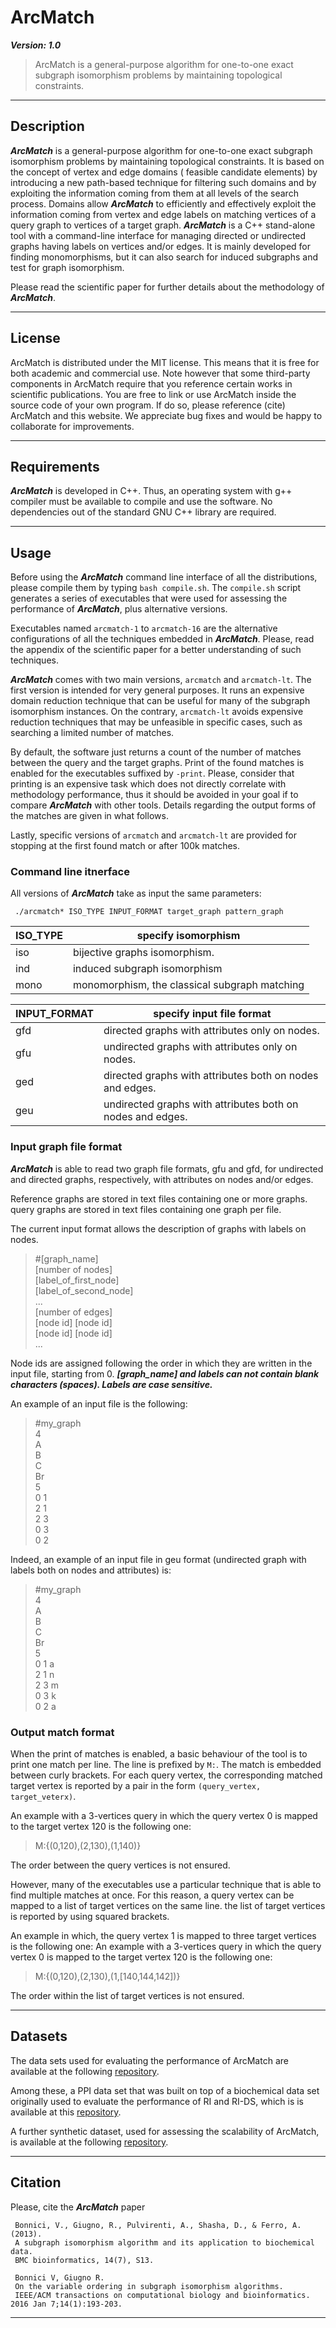 # ArcMatch
***Version: 1.0***
> ArcMatch is a general-purpose algorithm for one-to-one exact subgraph isomorphism problems by maintaining topological constraints. 

<hr />

## Description
***ArcMatch*** is a general-purpose algorithm for one-to-one exact subgraph isomorphism problems by maintaining topological constraints.
It is based on the concept of vertex and edge domains ( feasible candidate elements) by introducing a new path-based technique for filtering such domains 
and by exploiting the information coming from them at all levels of the search process.
Domains allow ***ArcMatch*** to efficiently and effectively exploit the information coming from vertex and edge labels on matching vertices of a query graph to vertices of a target graph.
***ArcMatch*** is a C++ stand-alone tool with a command-line interface for managing directed or undirected graphs having labels on vertices and/or edges.
It is mainly developed for finding monomorphisms, but it can also search for induced subgraphs and test for graph isomorphism.

Please read the scientific paper for further details about the methodology of ***ArcMatch***.

<hr />

## License
ArcMatch is distributed under the MIT license. This means that it is free for both academic and commercial use. Note however that some third-party components in ArcMatch require that you reference certain works in scientific publications.
You are free to link or use ArcMatch inside the source code of your own program. If do so, please reference (cite) ArcMatch and this website. We appreciate bug fixes and would be happy to collaborate for improvements. 

<hr />

## Requirements

***ArcMatch*** is developed in C++. Thus, an operating system with g++ compiler must be available to compile and use the software.
No dependencies out of the standard GNU C++ library are required.

<hr />

## Usage

Before using the ***ArcMatch*** command line interface of all the distributions, please compile them by typing  `bash compile.sh`.
The `compile.sh` script generates a series of executables that were used for assessing the performance of ***ArcMatch***,
plus alternative versions.

Executables named `arcmatch-1` to `arcmatch-16` are the alternative configurations of all the techniques embedded in ***ArcMatch***. Please, read the appendix of the scientific paper for a better understanding of such techniques.

***ArcMatch*** comes with two main versions, `arcmatch` and `arcmatch-lt`. 
The first version is intended for very general purposes. It runs an expensive domain reduction technique that can be useful for many of the subgraph isomorphism instances.
On the contrary, `arcmatch-lt` avoids expensive reduction techniques that may be unfeasible in specific cases, such as searching a limited number of matches.

By default, the software just returns a count of the number of matches between the query and the target graphs.
Print of the found matches is enabled for the executables suffixed by `-print`.
Please, consider that printing is an expensive task which does not directly correlate with methodology performance, thus it should be avoided in your goal if to compare ***ArcMatch*** with other tools.
Details regarding the output forms of the matches are given in what follows. 

Lastly, specific versions of `arcmatch` and `arcmatch-lt` are provided for stopping at the first found match or after 100k matches.

### Command line itnerface

All versions of ***ArcMatch*** take as input the same parameters:
```
 ./arcmatch* ISO_TYPE INPUT_FORMAT target_graph pattern_graph    
```
|ISO_TYPE|specify isomorphism|
|---------|-------------------|
|iso|bijective graphs isomorphism.|
|ind|induced subgraph isomorphism|
|mono|monomorphism, the classical subgraph matching|

|INPUT_FORMAT	| specify input file format|
|----------------|-------------------------|
|gfd	|directed graphs with attributes only on nodes.|
|gfu	|undirected graphs with attributes only on nodes.|
|ged	|directed graphs with attributes both on nodes and edges.|
|geu	|undirected graphs with attributes both on nodes and edges.|

### Input graph file format

***ArcMatch*** is able to read two graph file formats, gfu and gfd, for undirected and directed graphs, respectively, with attributes on nodes and/or edges.

Reference graphs are stored in text files containing one or more graphs.
query graphs are stored in text files containing one graph per file.

The current input format allows the description of graphs with labels on nodes.
> #[graph_name] <br>
[number of nodes] <br>
[label_of_first_node] <br>
[label_of_second_node] <br>
... <br>
[number of edges] <br>
[node id] [node id] <br>
[node id] [node id] <br>
... <br>

Node ids are assigned following the order in which they are written in the input file, starting from 0.
***[graph_name] and labels can not contain blank characters (spaces).
Labels are case sensitive.***

An example of an input file is the following:

> #my_graph <br>
4 <br>
A <br>
B <br>
C <br>
Br <br>
5 <br>
0 1 <br>
2 1 <br>
2 3 <br>
0 3 <br>
0 2 <br>


Indeed, an example of an input file in geu format (undirected graph with labels both on nodes and attributes) is:
> #my_graph <br>
4 <br>
A <br>
B <br>
C <br>
Br <br>
5 <br>
0 1 a <br>
2 1 n<br>
2 3 m<br>
0 3 k<br>
0 2 a<br>

### Output match format
When the print of matches is enabled, a basic behaviour of the tool is to print one match per line.
The line is prefixed by `M:`.
The match is embedded between curly brackets.
For each query vertex, the corresponding matched target vertex is reported by a pair in the form `(query_vertex, target_veterx)`.

An example with a 3-vertices query in which the query vertex 0 is mapped to the target vertex 120 is the following one:
> M:{(0,120),(2,130),(1,140)}

The order between the query vertices is not ensured.

However, many of the executables use a particular technique that is able to find multiple matches at once.
For this reason, a query vertex can be mapped to a list of target vertices on the same line.
the list of target vertices is reported by using squared brackets.

An example in which, the query vertex 1 is mapped to three target vertices is the following one:
An example with a 3-vertices query in which the query vertex 0 is mapped to the target vertex 120 is the following one:
> M:{(0,120),(2,130),(1,[140,144,142])}

The order within the list of target vertices is not ensured.


<hr />


## Datasets

The data sets used for evaluating the performance of ArcMatch are available at the following [repository](https://github.com/vbonnici/ArcMatch-datasets).

Among these, a PPI data set that was built on top of a biochemical data set originally used to evaluate the performance of RI and RI-DS, which is is available at this [repository](https://github.com/GiugnoLab/RI-Datasets).

A further synthetic dataset, used for assessing the scalability of ArcMatch, is available at the following [repository](https://github.com/GiugnoLab/RI-synthds).

<hr />


## Citation
Please, cite the ***ArcMatch*** paper 
 
     Bonnici, V., Giugno, R., Pulvirenti, A., Shasha, D., & Ferro, A. (2013).
     A subgraph isomorphism algorithm and its application to biochemical data. 
     BMC bioinformatics, 14(7), S13.

     Bonnici V, Giugno R. 
     On the variable ordering in subgraph isomorphism algorithms. 
     IEEE/ACM transactions on computational biology and bioinformatics. 2016 Jan 7;14(1):193-203.
<hr />
